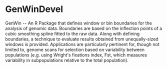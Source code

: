 # GenWinDevel
 GenWin -- An R Package that defines window or bin boundaries for the analysis of genomic data.     Boundaries are based on the inflection points of a cubic smoothing spline     fitted to the raw data. Along with defining boundaries, a technique to     evaluate results obtained from unequally-sized windows is provided.     Applications are particularly pertinent for, though not limited to, genome     scans for selection based on variability between populations (e.g. using     Wright's fixations index, Fst, which measures variability in subpopulations relative to the total population).

